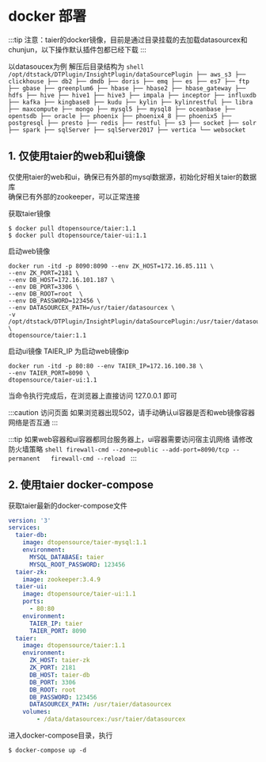 # docker 部署

:::tip
注意：taier的docker镜像，目前是通过目录挂载的去加载datasourcex和chunjun，以下操作默认插件包都已经下载
:::

以datasoucex为例 解压后目录结构为
``shell
/opt/dtstack/DTPlugin/InsightPlugin/dataSourcePlugin
├── aws_s3
├── clickhouse
├── db2
├── dmdb
├── doris
├── emq
├── es
├── es7
├── ftp
├── gbase
├── greenplum6
├── hbase
├── hbase2
├── hbase_gateway
├── hdfs
├── hive
├── hive1
├── hive3
├── impala
├── inceptor
├── influxdb
├── kafka
├── kingbase8
├── kudu
├── kylin
├── kylinrestful
├── libra
├── maxcompute
├── mongo
├── mysql5
├── mysql8
├── oceanbase
├── opentsdb
├── oracle
├── phoenix
├── phoenix4_8
├── phoenix5
├── postgresql
├── presto
├── redis
├── restful
├── s3
├── socket
├── solr
├── spark
├── sqlServer
├── sqlServer2017
├── vertica
└── websocket
``

## 1. 仅使用taier的web和ui镜像
仅使用taier的web和ui，确保已有外部的mysql数据源，初始化好相关taier的数据库  
                    确保已有外部的zookeeper，可以正常连接

获取taier镜像 
```shell
$ docker pull dtopensource/taier:1.1
$ docker pull dtopensource/taier-ui:1.1
```

启动web镜像
```shell
docker run -itd -p 8090:8090 --env ZK_HOST=172.16.85.111 \
--env ZK_PORT=2181 \
--env DB_HOST=172.16.101.187 \
--env DB_PORT=3306 \
--env DB_ROOT=root  \
--env DB_PASSWORD=123456 \
--env DATASOURCEX_PATH=/usr/taier/datasourcex \
-v /opt/dtstack/DTPlugin/InsightPlugin/dataSourcePlugin:/usr/taier/datasourcex \
dtopensource/taier:1.1
```

启动ui镜像
TAIER_IP 为启动web镜像ip
```shell
docker run -itd -p 80:80 --env TAIER_IP=172.16.100.38 \
--env TAIER_PORT=8090 \
dtopensource/taier-ui:1.1
```

当命令执行完成后，在浏览器上直接访问 127.0.0.1 即可


:::caution
访问页面 如果浏览器出现502，请手动确认ui容器是否和web镜像容器网络是否互通
:::

:::tip
如果web容器和ui容器都同台服务器上，ui容器需要访问宿主讥网络 请修改防火墙策略
``shell
firewall-cmd --zone=public --add-port=8090/tcp --permanent  
firewall-cmd --reload
``
:::

## 2. 使用taier docker-compose
获取taier最新的docker-compose文件
```yaml
version: '3'
services:
  taier-db:
    image: dtopensource/taier-mysql:1.1
    environment:
      MYSQL_DATABASE: taier
      MYSQL_ROOT_PASSWORD: 123456
  taier-zk:
    image: zookeeper:3.4.9
  taier-ui:
    image: dtopensource/taier-ui:1.1
    ports:
      - 80:80
    environment:
      TAIER_IP: taier
      TAIER_PORT: 8090
  taier:
    image: dtopensource/taier:1.1
    environment:
      ZK_HOST: taier-zk
      ZK_PORT: 2181
      DB_HOST: taier-db
      DB_PORT: 3306
      DB_ROOT: root
      DB_PASSWORD: 123456
      DATASOURCEX_PATH: /usr/taier/datasourcex
    volumes:
        - /data/datasourcex:/usr/taier/datasourcex
```

进入docker-compose目录，执行
```shell
$ docker-compose up -d
```
